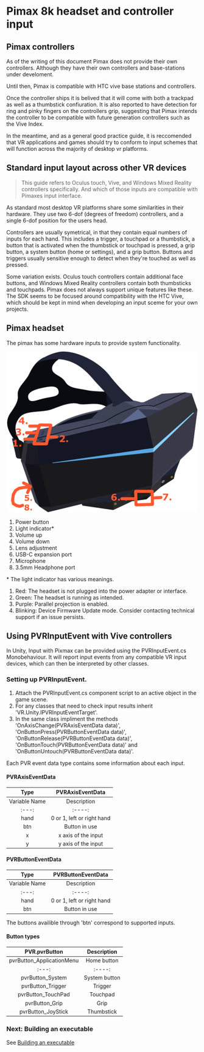 # Pimax 8k headset and controller input

## Pimax controllers

As of the writing of this document Pimax does not provide their own controllers. Although they have their own controllers and base-stations under develoment.

Until then, Pimax is compatible with HTC vive base stations and controllers.

Once the controller ships it is belived that it will come with both a trackpad as well as a thumbstick confiuration. It is also reported to have detection for ring and pinky fingers on the controllers grip, suggesting that Pimax intends the controller to be compatible with future generation controllers such as the Vive Index.

In the meantime, and as a general good practice guide, it is reccomended that VR applications and games should try to conform to input schemes that will function across the majority of desktop vr platforms.

## Standard input layout across other VR devices

> This guide refers to Oculus touch, Vive, and Windows Mixed Reality controllers specifically. And which of those inputs are compatible with Pimaxes input interface.

As standard most desktop VR platforms share some similarities in their hardware. They use two 6-dof (degrees of freedom) controllers, and a single 6-dof position for the users head. 

Controllers are usually symetrical, in that they contain equal numbers of inputs for each hand. This includes a trigger, a touchpad or a thumbstick, a button that is activated when the thumbstick or touchpad is pressed, a grip button, a system button (home or settings), and a grip button. Buttons and triggers usually sensitive enough to detect when they're touched as well as pressed.

Some variation exists. Oculus touch controllers contain additional face buttons, and Windows Mixed Reality controllers contain both thumbsticks and touchpads. Pimax does not always support unique features like these. The SDK seems to be focused around compatibility with the HTC Vive, which should be kept in mind when developing an input sceme for your own projects.

## Pimax headset

The pimax has some hardware inputs to provide system functionality.

<p align="center">
  <img alt="Pimax inputs" width="500px" src="assets/Pimax8KNotes.png">
</p>

1.  Power button
2.  Light indicator*
3.  Volume up
4.  Volume down
5.  Lens adjustment
6.  USB-C expansion port
7.  Microphone
8.  3.5mm Headphone port

\* The light indicator has various meanings.
1.  Red: The headset is not plugged into the power adapter or interface.
2.  Green: The headset is running as intended.
3.  Purple: Parallel projection is enabled.
4.  Blinking: Device Firmware Update mode. Consider contacting technical support if an issue persists.

## Using PVRInputEvent with Vive controllers

In Unity, Input with Pixmax can be provided using the PVRInputEvent.cs Monobehaviour. It will report input events from any compatible VR input devices, which can then be interpreted by other classes.

### Setting up PVRInputEvent.

1.  Attach the PVRInputEvent.cs component script to an active object in the game scene.
2.  For any classes that need to check input results inherit 'VR.Unity.IPVRInputEventTarget'.
3.  In the same class impliment the methods 'OnAxisChange(PVRAxisEventData data)', 'OnButtonPress(PVRButtonEventData data)', 'OnButtonRelease(PVRButtonEventData data)', 'OnButtonTouch(PVRButtonEventData data)' and 'OnButtonUntouch(PVRButtonEventData data)'.

Each PVR event data type contains some information about each input.

#### PVRAxisEventData
| Type | PVRAxisEventData |
| :---: | :----: |
| Variable Name | Description |
| :---: | :----: |
| hand | 0 or 1, left or right hand |
| btn | Button in use |
| x | x axis of the input |
| y | y axis of the input |

#### PVRButtonEventData
| Type | PVRButtonEventData |
| :---: | :----: |
| Variable Name | Description |
| :---: | :----: |
| hand | 0 or 1, left or right hand |
| btn | Button in use |

The buttons availible through 'btn' correspond to supported inputs.

#### Button types
| PVR.pvrButton | Description |
| :---: | :----: |
| pvrButton_ApplicationMenu | Home button |
| :---: | :----: |
| pvrButton_System | System button |
| pvrButton_Trigger | Trigger |
| pvrButton_TouchPad | Touchpad |
| pvrButton_Grip | Grip |
| pvrButton_JoyStick | Thumbstick |

### Next: Building an executable

See [Building an executable](/docs/building-pimax-exe.md)
